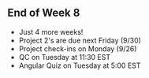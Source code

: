 ## End of Week 8
- Just 4 more weeks!
- Project 2's are due next Friday (9/30)
- Project check-ins on Monday (9/26)
- QC on Tuesday at 11:30 EST
- Angular Quiz on Tuesday at 5:00 EST